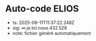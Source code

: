 # Auto-code ELIOS
- ts: 2025-09-11T11:37:22.248Z
- sig: ∞.je.toi.nous.432.528
- note: fichier généré automatiquement